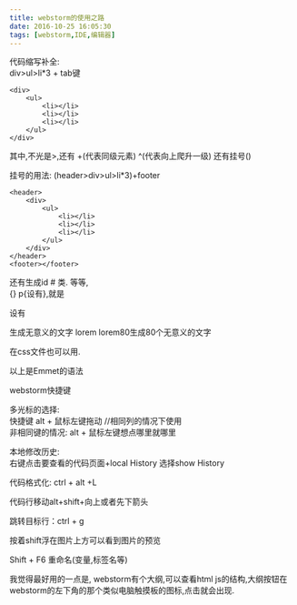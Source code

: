 ```yaml
---
title: webstorm的使用之路
date: 2016-10-25 16:05:30
tags: [webstorm,IDE,编辑器]
---
```

代码缩写补全:  
div>ul>li*3 + tab键

	<div>
	    <ul>
	        <li></li>
	        <li></li>
	        <li></li>
	    </ul>
	</div>

其中,不光是>,还有 +(代表同级元素) ^(代表向上爬升一级) 还有挂号()

挂号的用法: (header>div>ul>li*3)+footer

	<header>
	    <div>
	        <ul>
	            <li></li>
	            <li></li>
	            <li></li>
	        </ul>
	    </div>
	</header>
	<footer></footer>

还有生成id # 类. 等等,  
{} p{设有},就是<p>设有</p>

生成无意义的文字 lorem   lorem80生成80个无意义的文字  

在css文件也可以用.

以上是Emmet的语法

webstorm快捷键

多光标的选择:    
快捷键 alt + 鼠标左键拖动 //相同列的情况下使用  
非相同键的情况: alt + 鼠标左键想点哪里就哪里

本地修改历史:  
右键点击要查看的代码页面+local History 选择show History

代码格式化: ctrl + alt +L

代码行移动alt+shift+向上或者先下箭头

跳转目标行：ctrl + g

按着shift浮在图片上方可以看到图片的预览

Shift + F6 重命名(变量,标签名等)

我觉得最好用的一点是, webstorm有个大纲,可以查看html js的结构,大纲按钮在webstorm的左下角的那个类似电脑触摸板的图标,点击就会出现.


